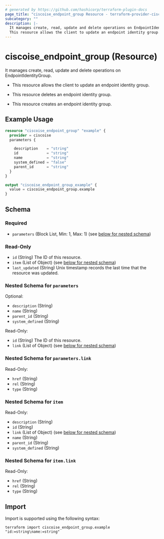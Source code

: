 ```yaml
---
# generated by https://github.com/hashicorp/terraform-plugin-docs
page_title: "ciscoise_endpoint_group Resource - terraform-provider-ciscoise"
subcategory: ""
description: |-
  It manages create, read, update and delete operations on EndpointIdentityGroup.
  This resource allows the client to update an endpoint identity group.This resource deletes an endpoint identity group.This resource creates an endpoint identity group.
---
```


# ciscoise_endpoint_group (Resource)

It manages create, read, update and delete operations on EndpointIdentityGroup.

- This resource allows the client to update an endpoint identity group.

- This resource deletes an endpoint identity group.

- This resource creates an endpoint identity group.

## Example Usage

```terraform
resource "ciscoise_endpoint_group" "example" {
  provider = ciscoise
  parameters {

    description    = "string"
    id             = "string"
    name           = "string"
    system_defined = "false"
    parent_id      = "string"
  }
}

output "ciscoise_endpoint_group_example" {
  value = ciscoise_endpoint_group.example
}
```

<!-- schema generated by tfplugindocs -->
## Schema

### Required

- `parameters` (Block List, Min: 1, Max: 1) (see [below for nested schema](#nestedblock--parameters))

### Read-Only

- `id` (String) The ID of this resource.
- `item` (List of Object) (see [below for nested schema](#nestedatt--item))
- `last_updated` (String) Unix timestamp records the last time that the resource was updated.

<a id="nestedblock--parameters"></a>
### Nested Schema for `parameters`

Optional:

- `description` (String)
- `name` (String)
- `parent_id` (String)
- `system_defined` (String)

Read-Only:

- `id` (String) The ID of this resource.
- `link` (List of Object) (see [below for nested schema](#nestedatt--parameters--link))

<a id="nestedatt--parameters--link"></a>
### Nested Schema for `parameters.link`

Read-Only:

- `href` (String)
- `rel` (String)
- `type` (String)



<a id="nestedatt--item"></a>
### Nested Schema for `item`

Read-Only:

- `description` (String)
- `id` (String)
- `link` (List of Object) (see [below for nested schema](#nestedobjatt--item--link))
- `name` (String)
- `parent_id` (String)
- `system_defined` (String)

<a id="nestedobjatt--item--link"></a>
### Nested Schema for `item.link`

Read-Only:

- `href` (String)
- `rel` (String)
- `type` (String)

## Import

Import is supported using the following syntax:

```shell
terraform import ciscoise_endpoint_group.example "id:=string\name:=string"
```
